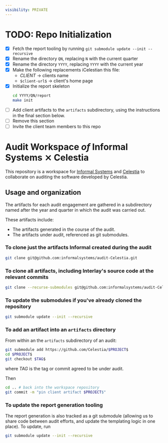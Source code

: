 ```yaml
---
visibility: PRIVATE
---
```


# TODO: Repo Initialization

- [X] Fetch the report tooling by running `git submodule update --init --recursive`
- [X] Rename the directory `QN`, replacing `N` with the current quarter
- [X] Rename the directory `YYYY`, replacing `YYYY` with the current year
- [X] Make the following replacements iCelestian this file:
  - $CLIENT$ -> clients name
  - `$client-url$` -> client's home page
- [X] Initialize the report skeleton
  ```sh
  cd YYYY/QN/report
  make init
  ```
- [ ] Add client artifacts to the `artifacts` subdirectory, using the instructions
  in the final section below.
- [ ] Remove this section
- [ ] Invite the client team members to this repo

#  Audit Workspace _of_ Informal Systems ⨯ Celestia

This repository is a workspace for [Informal Systems](https://informal.systems/)
and [Celestia](https://celestia.org) to collaborate on auditing the software developed
by Celestia.

## Usage and organization

The artifacts for each audit engagement are gathered in a subdirectory named
after the year and quarter in which the audit was carried out.

These artifacts include:

- The artifacts generated in the course of the audit.
- The artifacts under audit, referenced as git submodules.

### To clone just the artifacts Informal created during the audit

``` sh
git clone git@github.com:informalsystems/audit-Celestia.git
```

### To clone all artifacts, including Interlay's source code at the relevant commits

``` sh
git clone --recurse-submodules git@github.com:informalsystems/audit-Celestia.git
```


### To update the submodules if you've already cloned the repository

``` sh
git submodule update --init --recursive
```

### To add an artifact into an `artifacts` directory

From within an the `artifacts` subdirectory of an audit:

```sh
git submodule add https://github.com/Celestia/$PROJECT$
cd $PROJECT$
git checkout $TAG$
```

where $TAG$ is the tag or commit agreed to be under audit.

Then

```sh
cd .. # back into the workspace repository
git commit -m "pin client artifact $PROJECT$"
```

###  To update the report generation tooling

The report generation is also tracked as a git submodule (allowing us to share
code between audit efforts, and update the templating logic in one place). To
update, run

``` sh
git submodule update --init --recursive
```
